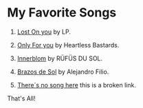 # My Favorite Songs

1. [Lost On you](https://open.spotify.com/track/2LIh4uzqq9cXMPzzmcToHl?si=ch86x6BETCOLyZqKSLro4w) by LP.

2. [Only For you](https://open.spotify.com/track/1KtX1dTxrZAz8CtInqz9Fn?si=f6NEsMgdTpqDHbEvUiQ5LQ) by Heartless Bastards.

3. [Innerblom](https://open.spotify.com/track/1UfggBHAXYshrotmRYYrWq?si=RY1rt2riSBei-BF6h0M1tg) by RÜFÜS DU SOL.

4. [Brazos de Sol](https://open.spotify.com/track/2cdK1ttfHcMDFlXEo8oRrY?si=30I3dmw3SQKt8GAMryFZfA) by Alejandro Filio.

5. [There´s no song here](https://coso.com/broen1/2cdK1ttfHcMDFlXEo8oRrY?si=30I3dmw3SQKt8GAMryFZfAbrokenLink00) this is a broken link.

That's All!
